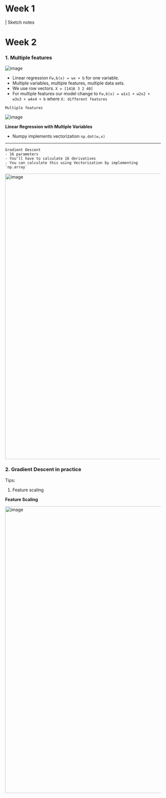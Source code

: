 # Week 1

| Sketch notes

# Week 2

### 1. Multiple features

![image](https://github.com/carlogilmar/ml_study_group/assets/17634377/8e618a84-10c0-4890-a4ef-a32cc6a5cf51)

- Linear regression `Fw,b(x) = wx + b` for one variable.
- Multiple variables, multiple features, multiple data sets.
- We use row vectors. `X = [1416 3 2 40]`
- For multiple features our model change to `Fw,b(x) = w1x1 + w2x2 + w3x3 + w4x4 + b` where `X: different features`

`Multiple features`

![image](https://github.com/carlogilmar/ml_study_group/assets/17634377/0459e9f9-040b-4ac6-96ee-ff24f4b2544c)

**Linear Regression with Multiple Variables**

- Numpy implements vectorization `np.dot(w,x)`

---

```
Gradient Descent
- 16 parameters
- You'll have to calculate 16 derivatives
- You can calculate this using Vectorization by implementing `np.array`
```

<img width="925" alt="image" src="https://github.com/carlogilmar/ml_study_group/assets/17634377/3d08400b-f342-4683-80b3-a64010561655">

### 2. Gradient Descent in practice

Tips:
1. Feature scaling

**Feature Scaling**

<img width="929" alt="image" src="https://github.com/carlogilmar/ml_study_group/assets/17634377/3dc64216-970f-4bff-b397-7e3b49a859f6">
